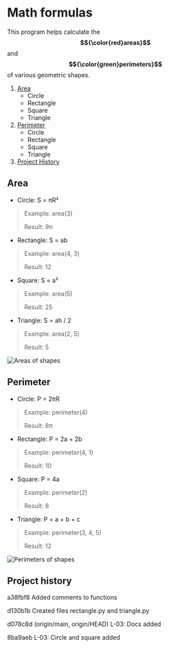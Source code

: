 # Math formulas
This program helps calculate the **$${\color{red}areas}$$** and **$${\color{green}perimeters}$$** of various geometric shapes.
1. [Area](#Area)
    - Circle
    - Rectangle
    - Square
    - Triangle
2. [Perimeter](#Perimeter)
    - Circle
    - Rectangle
    - Square
    - Triangle
3. [Project History](#project-history)
## Area
- Circle: S = πR²
> Example: area(3)
> 
> Result: 9π
- Rectangle: S = ab
> Example: area(4, 3)
> 
> Result: 12
- Square: S = a²
> Example: area(5)
> 
> Result: 25
- Triangle: S = ah / 2
> Example: area(2, 5)
> 
> Result: 5

![Areas of shapes](https://media.geeksforgeeks.org/wp-content/uploads/20240216235256/Area-Formulas.png)

## Perimeter
- Circle: P = 2πR
> Example: perimeter(4)
> 
> Result: 8π
- Rectangle: P = 2a + 2b
> Example: perimeter(4, 1)
> 
> Result: 10
- Square: P = 4a
> Example: perimeter(2)
> 
> Result: 8
- Triangle: P = a + b + c
> Example: perimeter(3, 4, 5)
> 
> Result: 12

![Perimeters of shapes](https://doodlelearning.com/wp-content/uploads/2024/01/perimeter-formulas-1024x890.jpg)

## Project history
a38fbf8 Added comments to functions

d130b1b Created files rectangle.py and triangle.py

d078c8d (origin/main, origin/HEAD) L-03: Docs added

8ba9aeb L-03: Circle and square added
